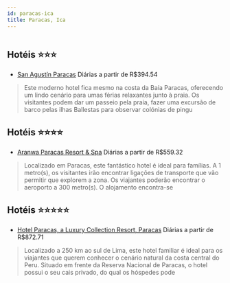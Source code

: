 ```yaml
---
id: paracas-ica
title: Paracas, Ica
---
```


<center><img src="http://photos.hotelbeds.com/giata/36/361748/361748a_hb_a_001.jpg" alt="" /></center>


## Hotéis ⭐️⭐️⭐️

-    [San Agustín Paracas](https://www.hurb.com/aud/https://www.hurb.com/hoteis/paracas/san-agustin-paracas-JNP-JP227113?cmp=18055) Diárias a partir de R$394.54
   > Este moderno hotel fica mesmo na costa da Baía Paracas, oferecendo um lindo cenário para umas férias relaxantes junto à praia. Os visitantes podem dar um passeio pela praia, fazer uma excursão de barco pelas ilhas Ballestas para observar colónias de pingu

## Hotéis ⭐️⭐️⭐️⭐️

-    [Aranwa Paracas Resort & Spa](https://www.hurb.com/aud/https://www.hurb.com/hoteis/paracas/aranwa-paracas-resort-spa-JNP-JP919010?cmp=18055) Diárias a partir de R$559.32
   > Localizado em Paracas, este fantástico hotel é ideal para famílias. A 1 metro(s), os visitantes irão encontrar ligações de transporte que vão permitir que explorem a zona. Os viajantes poderão encontrar o aeroporto a 300 metro(s). O alojamento encontra-se

## Hotéis ⭐️⭐️⭐️⭐️⭐️

-    [Hotel Paracas, a Luxury Collection Resort, Paracas](https://www.hurb.com/aud/https://www.hurb.com/hoteis/paracas/hotel-paracas-a-luxury-collection-resort-paracas-JNP-JP973671?cmp=18055) Diárias a partir de R$872.71
   > Localizado a 250 km ao sul de Lima, este hotel familiar é ideal para os viajantes que querem conhecer o cenário natural da costa central do Peru. Situado em frente da Reserva Nacional de Paracas, o hotel possui o seu cais privado, do qual os hóspedes pode
